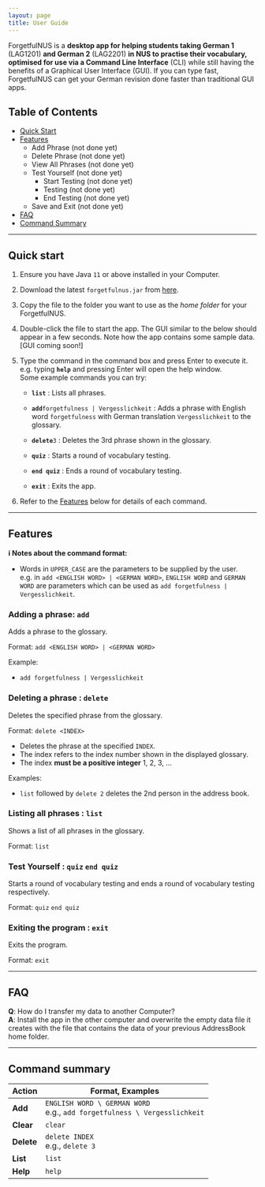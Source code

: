 ```yaml
---
layout: page
title: User Guide
---
```


ForgetfulNUS is a **desktop app for helping students taking German 1** (LAG1201) **and German 2** (LAG2201) **in NUS to practise their vocabulary, optimised for use via a Command Line Interface** (CLI) while still having the benefits of a Graphical User Interface (GUI). If you can type fast, ForgetfulNUS can get your German revision done faster than traditional GUI apps.

## Table of Contents

- [Quick Start](#qs)
- [Features](#features)
    - Add Phrase (not done yet)
    - Delete Phrase (not done yet)
    - View All Phrases (not done yet)
    - Test Yourself (not done yet)
        - Start Testing (not done yet)
        - Testing (not done yet)
        - End Testing (not done yet)
    - Save and Exit (not done yet)
- [FAQ](#faq)
- [Command Summary](#cmdsum)

--------------------------------------------------------------------------------------------------------------------

## <a name="qs"></a>Quick start

1. Ensure you have Java `11` or above installed in your Computer.

1. Download the latest `forgetfulnus.jar` from [here](https://github.com/AY2021S1-CS2103T-W16-2/tp/releases).

1. Copy the file to the folder you want to use as the _home folder_ for your ForgetfulNUS.

1. Double-click the file to start the app. The GUI similar to the below should appear in a few seconds. Note how the app contains some sample data.<br>
   [GUI coming soon!]

1. Type the command in the command box and press Enter to execute it. e.g. typing **`help`** and pressing Enter will open the help window.<br>
   Some example commands you can try:

   * **`list`** : Lists all phrases.

   * **`add`**`forgetfulness | Vergesslichkeit` : Adds a phrase with English word `forgetfulness` with German translation `Vergesslichkeit` to the glossary.

   * **`delete`**`3` : Deletes the 3rd phrase shown in the glossary.

   * **`quiz`** : Starts a round of vocabulary testing.
   
   * **`end quiz`** : Ends a round of vocabulary testing.

   * **`exit`** : Exits the app.

1. Refer to the [Features](#features) below for details of each command.

--------------------------------------------------------------------------------------------------------------------

## <a name="features"></a>Features

<div markdown="block" class="alert alert-info">

**:information_source: Notes about the command format:**<br>

* Words in `UPPER_CASE` are the parameters to be supplied by the user.<br>
  e.g. in `add <ENGLISH WORD> | <GERMAN WORD>`, `ENGLISH WORD` and `GERMAN WORD` are parameters which can be used as `add forgetfulness | Vergesslichkeit`.

</div>

### Adding a phrase: `add`

Adds a phrase to the glossary.

Format: `add <ENGLISH WORD> | <GERMAN WORD>`

Example:
* `add forgetfulness | Vergesslichkeit`

### Deleting a phrase : `delete`

Deletes the specified phrase from the glossary.

Format: `delete <INDEX>`

* Deletes the phrase at the specified `INDEX`.
* The index refers to the index number shown in the displayed glossary.
* The index **must be a positive integer** 1, 2, 3, …​

Examples:
* `list` followed by `delete 2` deletes the 2nd person in the address book.

### Listing all phrases : `list`

Shows a list of all phrases in the glossary.

Format: `list`

### Test Yourself : `quiz` `end quiz`

Starts a round of vocabulary testing and ends a round of vocabulary testing respectively.

Format: `quiz` `end quiz`

### Exiting the program : `exit`

Exits the program.

Format: `exit`

--------------------------------------------------------------------------------------------------------------------

## <a name="faq"></a>FAQ

**Q**: How do I transfer my data to another Computer?<br>
**A**: Install the app in the other computer and overwrite the empty data file it creates with the file that contains the data of your previous AddressBook home folder.

--------------------------------------------------------------------------------------------------------------------

## <a name="cmdsum"></a>Command summary

Action | Format, Examples
--------|------------------
**Add** | `ENGLISH WORD \ GERMAN WORD` <br> e.g., `add forgetfulness \ Vergesslichkeit`
**Clear** | `clear`
**Delete** | `delete INDEX`<br> e.g., `delete 3`
**List** | `list`
**Help** | `help`
